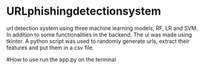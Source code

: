 # URLphishingdetectionsystem
url detection system using three machine learning models, RF, LR and SVM. In addition to some functionalities in the backend. The ui was made using tkinter.
A python script was used to randomly generate urls, extract their features and put them in a csv file.

#How to use
run the app.py on the terminal
